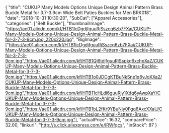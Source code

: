 {
	"title": "CUKUP Many Models Options Unique Design Animal Pattern Brass Buckle Metal for 3.7-3.9cm Wide Belt Paties Buckles for Men BRK018",
	"date": "2018-10-31 10:30:20",
	"SubCat": ["Apparel Accessories"],
	"categories": ["Belt Buckle"],
	"thumbnailImage": "https://ae01.alicdn.com/kf/HTB1IcDgdjfguuRjSszcq6zb7FXai/CUKUP-Many-Models-Options-Unique-Design-Animal-Pattern-Brass-Buckle-Metal-for-3-7-3-9cm.jpg_220x220.jpg",
	"BigImage": ["https://ae01.alicdn.com/kf/HTB1IcDgdjfguuRjSszcq6zb7FXai/CUKUP-Many-Models-Options-Unique-Design-Animal-Pattern-Brass-Buckle-Metal-for-3-7-3-9cm.jpg","https://ae01.alicdn.com/kf/HTB1Qj6tdjfguuRjSspkq6xchpXaZ/CUKUP-Many-Models-Options-Unique-Design-Animal-Pattern-Brass-Buckle-Metal-for-3-7-3-9cm.jpg","https://ae01.alicdn.com/kf/HTB1o0JDCgKTBuNkSne1q6yJoXXa2/CUKUP-Many-Models-Options-Unique-Design-Animal-Pattern-Brass-Buckle-Metal-for-3-7-3-9cm.jpg","https://ae01.alicdn.com/kf/HTB11cHLdi6guuRjy1Xdq6yAwpXaY/CUKUP-Many-Models-Options-Unique-Design-Animal-Pattern-Brass-Buckle-Metal-for-3-7-3-9cm.jpg","https://ae01.alicdn.com/kf/HTB1bL2fKr9YBuNjy0Fgq6AxcXXaU/CUKUP-Many-Models-Options-Unique-Design-Animal-Pattern-Brass-Buckle-Metal-for-3-7-3-9cm.jpg"],
	"actualPrice": 16.32,
	"comparePrice": 32.00,
	"linkurl": "http://s.click.aliexpress.com/e/IRWfqcs",
	"inStock": 87
}
